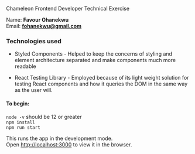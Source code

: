 Chameleon Frontend Developer Technical Exercise

Name: <strong>Favour Ohanekwu</strong> <br/>
Email: <strong>fohanekwu@gmail.com</strong>

<h3>Technologies used</h3>

- Styled Components - Helped to keep the concerns of styling and element architecture separated and make components much more readable

- React Testing Library - Employed because of its light weight solution for testing React components and how it queries the DOM in the same way as the user will.

#### To begin:

`node -v` should be 12 or greater <br/>
`npm install` <br/>
`npm run start`

This runs the app in the development mode.<br />
Open [http://localhost:3000](http://localhost:3000) to view it in the browser.
